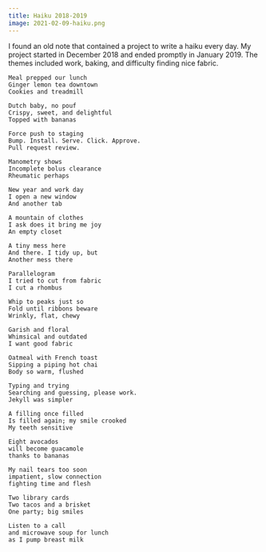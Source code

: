 ```yaml
---
title: Haiku 2018-2019
image: 2021-02-09-haiku.png
---
```


I found an old note that contained a project to write a haiku every day. My project started in December 2018 and ended promptly in January 2019. The themes included work, baking, and difficulty finding nice fabric.

```haiku
Meal prepped our lunch
Ginger lemon tea downtown
Cookies and treadmill
```

```haiku
Dutch baby, no pouf
Crispy, sweet, and delightful
Topped with bananas
```

```haiku
Force push to staging
Bump. Install. Serve. Click. Approve.
Pull request review.
```

```haiku
Manometry shows
Incomplete bolus clearance
Rheumatic perhaps
```

```haiku
New year and work day
I open a new window
And another tab
```

```haiku
A mountain of clothes
I ask does it bring me joy
An empty closet
```

```haiku
A tiny mess here
And there. I tidy up, but
Another mess there
```

```haiku
Parallelogram
I tried to cut from fabric
I cut a rhombus
```

```haiku
Whip to peaks just so
Fold until ribbons beware
Wrinkly, flat, chewy
```

```haiku
Garish and floral
Whimsical and outdated
I want good fabric
```

```haiku
Oatmeal with French toast
Sipping a piping hot chai
Body so warm, flushed
```

```haiku
Typing and trying
Searching and guessing, please work.
Jekyll was simpler
```

```haiku
A filling once filled
Is filled again; my smile crooked
My teeth sensitive
```

```haiku
Eight avocados
will become guacamole
thanks to bananas
```

```haiku
My nail tears too soon
impatient, slow connection
fighting time and flesh
```

```haiku
Two library cards
Two tacos and a brisket
One party; big smiles
```

```haiku
Listen to a call
and microwave soup for lunch
as I pump breast milk
```
